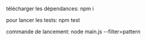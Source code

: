 télécharger les dépendances:
npm i

pour lancer les tests:
npm test

commande de lancement:
node main.js --filter=pattern
